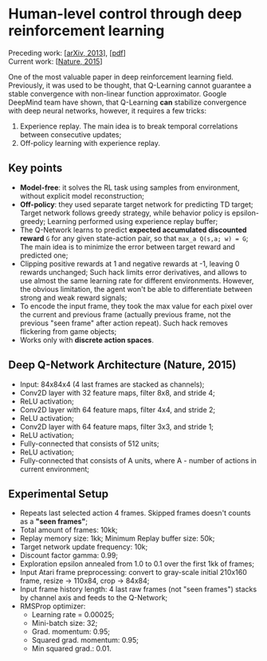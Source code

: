 # Human-level control through deep reinforcement learning

Preceding work: [[arXiv, 2013](https://arxiv.org/abs/1312.5602)], [[pdf](https://arxiv.org/pdf/1312.5602.pdf)]  
Current work: [[Nature, 2015](http://www.nature.com/nature/journal/v518/n7540/full/nature14236.html)]


One of the most valuable paper in deep reinforcement learning field. Previously, it was used to be thought, that Q-Learning cannot guarantee a stable convergence with non-linear function approximator. Google DeepMind team have shown, that Q-Learning **can** stabilize convergence with deep neural networks, however, it requires a few tricks:
  1. Experience replay. The main idea is to break temporal correlations between consecutive updates;
  2. Off-policy learning with experience replay.
  
## Key points
  - **Model-free**: it solves the RL task using samples from environment, without explicit model reconstruction;
  - **Off-policy**: they used separate target network for predicting TD target; Target network follows greedy strategy, while behavior policy is epsilon-greedy; Learning performed using experience replay buffer;
  - The Q-Network learns to predict **expected accumulated discounted reward** `G` for any given state-action pair, so that `max_a Q(s,a; w) = G`; The main idea is to minimize the error between target reward and predicted one;
  - Clipping positive rewards at 1 and negative rewards at -1, leaving 0 rewards unchanged; Such hack limits error derivatives, and allows to use almost the same learning rate for different environments. However, the obvious limitation, the agent won't be able to differentiate between strong and weak reward signals;
  - To encode the input frame, they took the max value for each pixel over the current and previous frame (actually previous frame, not the previous "seen frame" after action repeat). Such hack removes flickering from game objects;
  - Works only with **discrete action spaces**.
  
## Deep Q-Network Architecture (Nature, 2015)
  - Input: 84x84x4 (4 last frames are stacked as channels);
  - Conv2D layer with 32 feature maps, filter 8x8, and stride 4;
  - ReLU activation;
  - Conv2D layer with 64 feature maps, filter 4x4, and stride 2;
  - ReLU activation;
  - Conv2D layer with 64 feature maps, filter 3x3, and stride 1;
  - ReLU activation;
  - Fully-connected that consists of 512 units;
  - ReLU activation;
  - Fully-connected that consists of A units, where A - number of actions in current environment;
  
## Experimental Setup
  - Repeats last selected action 4 frames. Skipped frames doesn't counts as a **"seen frames"**;
  - Total amount of frames: 10kk;
  - Replay memory size: 1kk; Minimum Replay buffer size: 50k;
  - Target network update frequency: 10k;
  - Discount factor gamma: 0.99;
  - Exploration epsilon annealed from 1.0 to 0.1 over the first 1kk of frames;
  - Input Atari frame preprocessing: convert to gray-scale initial 210x160 frame, resize -> 110x84, crop -> 84x84;
  - Input frame history length: 4 last raw frames (not "seen frames") stacks by channel axis and feeds to the Q-Network;  
  - RMSProp optimizer: 
    - Learning rate = 0.00025;
    - Mini-batch size: 32;
    - Grad. momentum: 0.95;
    - Squared grad. momentum: 0.95;
    - Min squared grad.: 0.01.
    
